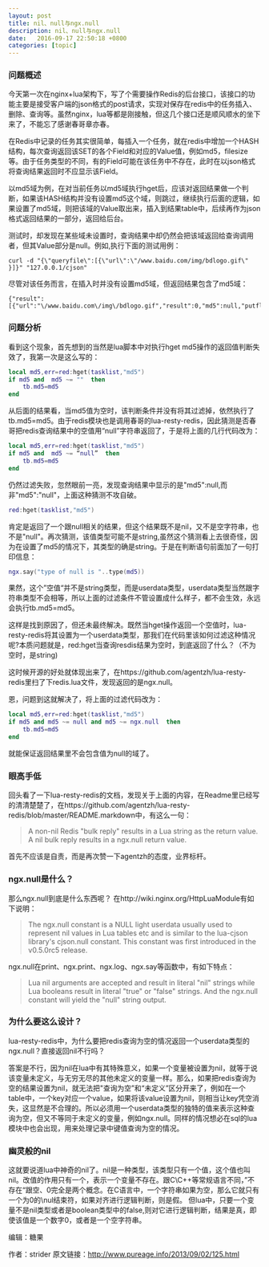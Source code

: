 ```yaml
---
layout: post
title: nil、null与ngx.null
description: nil、null与ngx.null
date:   2016-09-17 22:50:18 +0800 
categories: [topic]
---
```

<h3>问题概述</h3> 

今天第一次在nginx+lua架构下，写了个需要操作Redis的后台接口，该接口的功能主要是接受客户端的json格式的post请求，实现对保存在redis中的任务插入、删除、查询等。虽然nginx，lua等都是刚接触，但这几个接口还是顺风顺水的坐下来了，不能忘了感谢春哥章亦春。

在Redis中记录的任务其实很简单，每插入一个任务，就在redis中增加一个HASH结构，每次查询返回该SET的各个Field和对应的Value值，例如md5，filesize等。由于任务类型的不同，有的Field可能在该任务中不存在，此时在以json格式将查询结果返回时不应显示该Field。

以md5域为例，在对当前任务以md5域执行hget后，应该对返回结果做一个判断，如果该HASH结构并没有设置md5这个域，则跳过，继续执行后面的逻辑，如果设置了md5域，则把该域的Value取出来，插入到结果table中，后续再作为json格式返回结果的一部分，返回给后台。

测试时，却发现在某些域未设置时，查询结果中却仍然会把该域返回给查询调用者，但其Value部分是null。例如,执行下面的测试用例：
```
curl -d "{\"queryfile\":[{\"url\":\"/www.baidu.com/img/bdlogo.gif\" }]}" "127.0.0.1/cjson"
```
尽管对该任务而言，在插入时并没有设置md5域，但返回结果包含了md5域：

```
{"result":[{"url":"\/www.baidu.com\/img\/bdlogo.gif","result":0,"md5":null,"putflag":"remote"}]}
```
<h3>问题分析</h3> 

看到这个现象，首先想到的当然是lua脚本中对执行hget md5操作的返回值判断失效了，我第一次是这么写的：
```lua
local md5,err=red:hget(tasklist,"md5")
if md5 and  md5 ~= ""  then
    tb.md5=md5
end
```
从后面的结果看，当md5值为空时，该判断条件并没有将其过滤掉，依然执行了tb.md5=md5。由于redis模块也是调用春哥的lua-resty-redis，因此猜测是否春哥把redis查询结果中的空值用“null”字符串返回了，于是将上面的几行代码改为：

```lua
local md5,err=red:hget(tasklist,"md5")
if md5 and  md5 ~= “null”  then
    tb.md5=md5
end
```
仍然过滤失败，忽然眼前一亮，发现查询结果中显示的是"md5":null,而非"md5":"null"，上面这种猜测不攻自破。

```lua
red:hget(tasklist,"md5")
```

肯定是返回了一个跟null相关的结果，但这个结果既不是nil，又不是空字符串，也不是"null"。再次猜测，该值类型可能不是string,虽然这个猜测看上去很奇怪，因为在设置了md5的情况下，其类型的确是string。于是在判断语句前面加了一句打印信息：

```lua
ngx.say("type of null is "..type(md5))
```

果然，这个”空值“并不是string类型，而是userdata类型，userdata类型当然跟字符串类型不会相等，所以上面的过滤条件不管设置成什么样子，都不会生效，永远会执行tb.md5=md5。

这样是找到原因了，但还未最终解决。既然当hget操作返回一个空值时，lua-resty-redis将其设置为一个userdata类型，那我们在代码里该如何过滤这种情况呢?本质问题就是，red:hget当查询resdis结果为空时，到底返回了什么？（不为空时，是string)

这时候开源的好处就体现出来了，在https://github.com/agentzh/lua-resty-redis里扫了下redis.lua文件，发现返回的是ngx.null。

恩，问题到这就解决了，将上面的过滤代码改为：

```lua
local md5,err=red:hget(tasklist,"md5")
if md5 and md5 ~= null and md5 ~= ngx.null  then
    tb.md5=md5
end
```
就能保证返回结果里不会包含值为null的域了。

<h3>眼高手低</h3> 

回头看了一下lua-resty-redis的文档，发现关于上面的内容，在Readme里已经写的清清楚楚了，在https://github.com/agentzh/lua-resty-redis/blob/master/README.markdown中，有这么一句：

<blockquote>A non-nil Redis "bulk reply" results in a Lua string as the return value. A nil bulk reply results in a ngx.null return value.</blockquote> 


首先不应该是自责，而是再次赞一下agentzh的态度，业界标杆。

<h3>ngx.null是什么？</h3> 

那么ngx.null到底是什么东西呢？ 在http://wiki.nginx.org/HttpLuaModule有如下说明：


<blockquote>The ngx.null constant is a NULL light userdata usually used to represent nil values in Lua tables etc and is similar to the lua-cjson library's cjson.null constant. This constant was first introduced in the v0.5.0rc5 release.</blockquote> 

ngx.null在print、ngx.print、ngx.log、ngx.say等函数中，有如下特点：

<blockquote>Lua nil arguments are accepted and result in literal "nil" strings while Lua booleans result in literal "true" or "false" strings. And the ngx.null constant will yield the "null" string output.</blockquote> 

<h3>为什么要这么设计？</h3> 

lua-resty-redis中，为什么要把redis查询为空的情况返回一个userdata类型的ngx.null？直接返回nil不行吗？

答案是不行，因为nil在lua中有其特殊意义，如果一个变量被设置为nil，就等于说该变量未定义，与无穷无尽的其他未定义的变量一样。那么，如果把redis查询为空的结果设置为nil，就无法把"查询为空”和“未定义”区分开来了，例如在一个table中，一个key对应一个value，如果将该value设置为nil，则相当让key凭空消失，这显然是不合理的。所以必须用一个userdata类型的独特的值来表示这种查询为空，但又不等同于未定义的变量，例如ngx.null。同样的情况想必在sql的lua模块中也会出现，用来处理记录中键值查询为空的情况。

<h3>幽灵般的nil</h3> 

这就要说道lua中神奇的nil了。nil是一种类型，该类型只有一个值，这个值也叫nil。改值的作用只有一个，表示一个变量不存在。跟C\C++等常规语言不同，”不存在“跟空、0完全是两个概念。在C语言中，一个字符串如果为空，那么它就只有一个为0的\nul结束符，如果对齐进行逻辑判断，则是假。
但lua中，只要一个变量不是nil类型或者是boolean类型中的false,则对它进行逻辑判断，结果是真，即使该值是一个数字0，或者是一个空字符串。


编辑：糖果

作者：strider
原文链接：http://www.pureage.info/2013/09/02/125.html